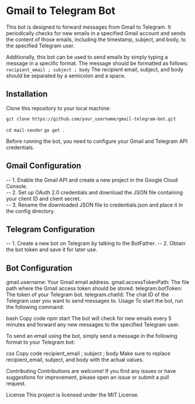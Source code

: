 # Gmail to Telegram Bot
This bot is designed to forward messages from Gmail to Telegram. It periodically checks for new emails in a specified Gmail account and sends the content of those emails, including the timestamp, subject, and body, to the specified Telegram user.

Additionally, this bot can be used to send emails by simply typing a message in a specific format. The message should be formatted as follows:
`recipient_email ; subject ; body`
The recipient email, subject, and body should be separated by a semicolon and a space.

## Installation
Clone this repository to your local machine:

`git clone https://github.com/your_username/gmail-telegram-bot.git`

`cd mail-sender`
`go get .`

Before running the bot, you need to configure your Gmail and Telegram API credentials.

## Gmail Configuration
-- 1. Enable the Gmail API and create a new project in the Google Cloud Console. <br>
-- 2. Set up OAuth 2.0 credentials and download the JSON file containing your client ID and client secret. <br>
-- 3. Rename the downloaded JSON file to credentials.json and place it in the config directory. <br>


## Telegram Configuration

-- 1. Create a new bot on Telegram by talking to the BotFather.
-- 2. Obtain the bot token and save it for later use.

## Bot Configuration
gmail.username: Your Gmail email address.
gmail.accessTokenPath: The file path where the Gmail access token should be stored.
telegram.botToken: The token of your Telegram bot.
telegram.chatId: The chat ID of the Telegram user you want to send messages to.
Usage
To start the bot, run the following command:

bash
Copy code
npm start
The bot will check for new emails every 5 minutes and forward any new messages to the specified Telegram user.

To send an email using the bot, simply send a message in the following format to your Telegram bot:

css
Copy code
recipient_email ; subject ; body
Make sure to replace recipient_email, subject, and body with the actual values.

Contributing
Contributions are welcome! If you find any issues or have suggestions for improvement, please open an issue or submit a pull request.

License
This project is licensed under the MIT License.
